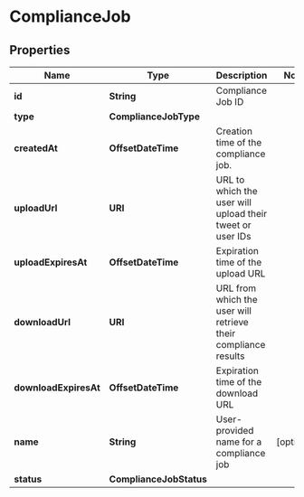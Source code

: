 

# ComplianceJob


## Properties

Name | Type | Description | Notes
------------ | ------------- | ------------- | -------------
**id** | **String** | Compliance Job ID | 
**type** | **ComplianceJobType** |  | 
**createdAt** | **OffsetDateTime** | Creation time of the compliance job. | 
**uploadUrl** | **URI** | URL to which the user will upload their tweet or user IDs | 
**uploadExpiresAt** | **OffsetDateTime** | Expiration time of the upload URL | 
**downloadUrl** | **URI** | URL from which the user will retrieve their compliance results | 
**downloadExpiresAt** | **OffsetDateTime** | Expiration time of the download URL | 
**name** | **String** | User-provided name for a compliance job |  [optional]
**status** | **ComplianceJobStatus** |  | 



